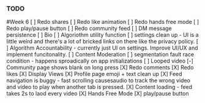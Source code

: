 ### TODO

#Week 6
[ ] Redo shares
[ ] Redo like animation
[ ] Redo hands free mode
[ ] Redo play/pause button
[ ] Redo community feed
[ ] DM message persistence
[ ] Bio
[ ] Algoriothm utility function
[ ] settings clean up - UI is a little weird and there's a lot of bricked links on there like the privacy policy.
[ ] Algorithm Accountability - currently just UI on settings. Improve UI/UX and implement funcitonality.
[ ] Content Moderation
[ ] segmentation fault race condition - happens sproadically on app initializations
[ ] Looped video
[-] Community page shows blank on long press
[X] Redo comments
[X] Redo likes
[X] Display Views
[X] Profile page emoji + text clean up
[X] Feed navigation is buggy - fast scrolling causesaudio to track the wrong video and video to play when another tab is pressed.
[X] Content loading - feed takes 2s to laod every video
[X] Hands Free Mode
[X] play/pause button
